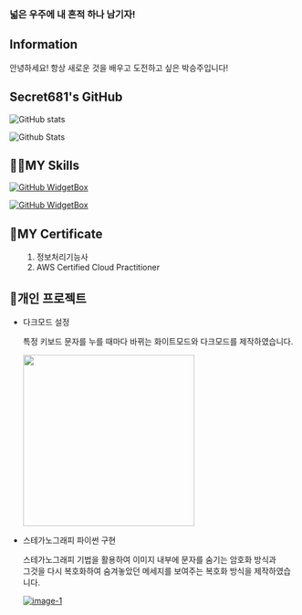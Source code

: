 ### 넓은 우주에 내 흔적 하나 남기자!

<h2>Information</h2>
<p>안녕하세요! 항상 새로운 것을 배우고 도전하고 싶은 박승주입니다!</p>

<h2>Secret681's GitHub</h2>
  
   ![GitHub stats](https://github-readme-stats.vercel.app/api?username=Secret681&show_icons=true&theme=dark)
            
   
   ![Github Stats](https://github-readme-stats.vercel.app/api/top-langs/?username=Secret681&theme=dark&hide_border=false&layout=compact)

<h2>👨‍💻MY Skills</h2>

[![GitHub WidgetBox](https://github-widgetbox.vercel.app/api/skills?languages=js,java,python,html,mysql,git&includeNames=true&theme=darkmode)](https://github.com/Secret681/github-widgetbox)

[![GitHub WidgetBox](https://github-widgetbox.vercel.app/api/skills?software=linux,windows,vscode&includeNames=true&theme=darkmode)](https://github.com/Secret681/github-widgetbox)

<h2>👀MY Certificate</h2>
<ul>
  <ol type="1">
    <li>정보처리기능사</li>
    <li>AWS Certified Cloud Practitioner</li>
  </ol>
</ul>

<h2>🎁개인 프로젝트</h2>
<ul>
  <li>다크모드 설정</li>
  <p style=letter-spacing :0.5px; or 0.05em>

특정 키보드 문자를 누를 때마다 바뀌는 화이트모드와 다크모드를 제작하였습니다.</p>
<a href="https://github.com/Secret681"></a>
    <img src = "" width="300"/><br>
  <li>스테가노그래피 파이썬 구현</li>
  <p style=letter-spacing :0.5px; or 0.05em>

스테가노그래피 기법을 활용하여 이미지 내부에 문자를 숨기는 암호화 방식과<br>
그것을 다시 복호화하여 숨겨놓았던 메세지를 보여주는 복호화 방식을 제작하였습니다.</p>
<a href="https://github.com/Secret681/Encoding-Steganography">
  ![image-1](https://github.com/Secret681/Secret681/assets/128019532/48285a0b-1b8e-4fba-b2f6-1d0bf95e77d3)

</ul>


